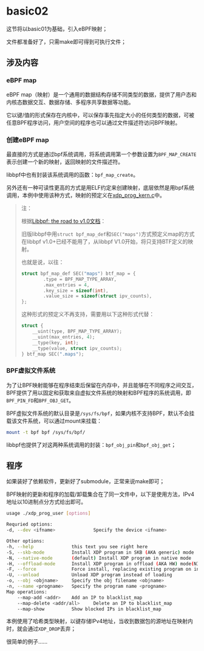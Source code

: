 # basic02

这节将以basic01为基础，引入eBPF映射；

文件都准备好了，只需make即可得到可执行文件；

## 涉及内容

### eBPF map

eBPF map（映射）是一个通用的数据结构存储不同类型的数据，提供了用户态和内核态数据交互、数据存储、多程序共享数据等功能。

它以键/值的形式保存在内核中，可以保存事先指定大小的任何类型的数据，可被任意BPF程序访问，用户空间的程序也可以通过文件描述符访问BPF映射。

### 创建eBPF map

最直接的方式是通过bpf系统调用，将系统调用第一个参数设置为`BPF_MAP_CREATE`表示创建一个新的映射，返回映射的文件描述符。

libbpf中也有封装该系统调用的函数：`bpf_map_create`。

另外还有一种可读性更高的方式是用ELF约定来创建映射，底层依然是用bpf系统调用，本例中使用该种方式，映射的预定义在[xdp_prog_kern.c](./xdp_prog_kern.c)中。

> 注：
>
> 根据[Libbpf: the road to v1.0文档](https://docs.google.com/document/d/1UyjTZuPFWiPFyKk1tV5an11_iaRuec6U-ZESZ54nNTY/edit#)：
>
> 旧版libbpf中用`struct bpf_map_def`和`SEC("maps")`方式预定义map的方式在libbpf v1.0+已经不能用了，从libbpf V1.0开始，将只支持BTF定义的映射。
>
> 也就是说，以往：
>
> ```c
> struct bpf_map_def SEC("maps") btf_map = {
>         .type = BPF_MAP_TYPE_ARRAY,
>         .max_entries = 4,
>         .key_size = sizeof(int),
>         .value_size = sizeof(struct ipv_counts),
> };
> ```
>
> 这种形式的预定义不再支持，需要用以下这种形式代替：
>
> ```c
> struct {
>     __uint(type, BPF_MAP_TYPE_ARRAY);
>     __uint(max_entries, 4);
>     __type(key, int);
>     __type(value, struct ipv_counts);
> } btf_map SEC(".maps");
> ```

### BPF虚拟文件系统

为了让BPF映射能够在程序结束后保留在内存中，并且能够在不同程序之间交互，BPF提供了用以固定和获取来自虚拟文件系统的映射和BPF程序的系统调用，即`BPF_PIN_FD`和`BPF_OBJ_GET`。

BPF虚拟文件系统的默认目录是`/sys/fs/bpf`，如果内核不支持BPF，默认不会挂载该文件系统，可以通过mount来挂载：

```bash
mount -t bpf bpf /sys/fs/bpf/
```

libbpf也提供了对这两种系统调用的封装：`bpf_obj_pin`和`bpf_obj_get`；

## 程序

如果装好了依赖软件，更新好了submodule，正常来说make即可；

BPF映射的更新和程序的加载/卸载集合在了同一文件中，以下是使用方法，IPv4地址以10进制点分方式给出即可。

```bash
usage ./xdp_prog_user [options]

Requried options:
-d, --dev <ifname>              Specify the device <ifname>

Other options:
-h, --help              this text you see right here
-S, --skb-mode          Install XDP program in SKB (AKA generic) mode
-N, --native-mode       (default) Install XDP program in native mode
-H, --offload-mode      Install XDP program in offload (AKA HW) mode(NIC support needed)
-F, --force             Force install, replacing existing program on interface
-U, --unload            Unload XDP program instead of loading
-o, --obj <objname>     Specify the obj filename <objname>
-n, --name <progname>   Specify the program name <progname>
Map operations:
    --map-add <addr>    Add an IP to blacklist_map
    --map-delete <addr/all>     Delete an IP to blacklist_map
    --map-show          Show blocked IPs in blacklist_map

```

本例使用了哈希类型映射，以键存储IPv4地址，当收到数据包的源地址在映射内时，就会通过`XDP_DROP`丢弃；

很简单的例子……



